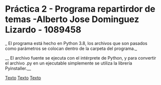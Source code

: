 # Práctica 2 - Programa repartirdor de temas -Alberto Jose Dominguez Lizardo - 1089458

_ El programa está hecho en Python 3.8, los archivos que son pasados como parámetros se colocan dentro de la carpeta del programa._

__ El archivo fuente se ejecuta con el intérprete de Python, y para convertir el archivo .py en un ejecutable simplemente se utiliza la librería Pyinstaller.__

[Texto](Estudiantes.txt)
[Texto](Temas.txt)
[Texto](programa.exe)